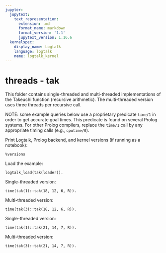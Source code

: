 ```yaml
---
jupyter:
  jupytext:
    text_representation:
      extension: .md
      format_name: markdown
      format_version: '1.1'
      jupytext_version: 1.16.6
  kernelspec:
    display_name: Logtalk
    language: logtalk
    name: logtalk_kernel
---
```


<!--
________________________________________________________________________

This file is part of Logtalk <https://logtalk.org/>  
SPDX-FileCopyrightText: 1998-2025 Paulo Moura <pmoura@logtalk.org>  
SPDX-License-Identifier: Apache-2.0

Licensed under the Apache License, Version 2.0 (the "License");
you may not use this file except in compliance with the License.
You may obtain a copy of the License at

    http://www.apache.org/licenses/LICENSE-2.0

Unless required by applicable law or agreed to in writing, software
distributed under the License is distributed on an "AS IS" BASIS,
WITHOUT WARRANTIES OR CONDITIONS OF ANY KIND, either express or implied.
See the License for the specific language governing permissions and
limitations under the License.
________________________________________________________________________
-->

# threads - tak

This folder contains single-threaded and multi-threaded implementations 
of the Takeuchi function (recursive arithmetic). The multi-threaded version 
uses three threads per recursive call.

NOTE: some example queries below use a proprietary predicate `time/1` in
order to get accurate goal times. This predicate is found on several Prolog
systems. For other Prolog compilers, replace the `time/1` call by any
appropriate timing calls (e.g., `cputime/0`).

Print Logtalk, Prolog backend, and kernel versions (if running as a notebook):

```logtalk
%versions
```

Load the example:

```logtalk
logtalk_load(tak(loader)).
```

Single-threaded version:

```logtalk
time(tak(1)::tak(18, 12, 6, R)).
```

<!--
% 254,476 inferences, 0.06 CPU in 0.07 seconds (91% CPU, 4241267 Lips)

R = 7.
-->

Multi-threaded version:

```logtalk
time(tak(3)::tak(18, 12, 6, R)).
```

<!--
% 714 inferences, 0.06 CPU in 0.05 seconds (121% CPU, 11900 Lips)

R = 7.
-->

Single-threaded version:

```logtalk
time(tak(1)::tak(21, 14, 7, R)).
```

<!--
% 1,583,068 inferences, 0.52 CPU in 0.61 seconds (86% CPU, 3044362 Lips)

R = 14.
-->

Multi-threaded version:

```logtalk
time(tak(3)::tak(21, 14, 7, R)).
```

<!--
% 106 inferences, 0.48 CPU in 0.38 seconds (127% CPU, 221 Lips)

R = 14.
-->
